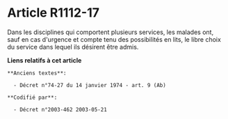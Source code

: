 # Article R1112-17

Dans les disciplines qui comportent plusieurs services, les malades ont, sauf en cas d'urgence et compte tenu des
possibilités en lits, le libre choix du service dans lequel ils désirent être admis.

**Liens relatifs à cet article**

	**Anciens textes**:

	  - Décret n°74-27 du 14 janvier 1974 - art. 9 (Ab)

	**Codifié par**:

	  - Décret n°2003-462 2003-05-21
